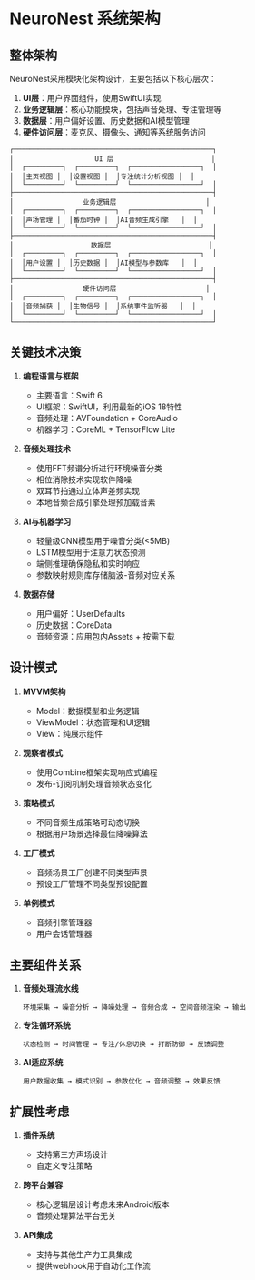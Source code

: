 # NeuroNest 系统架构

## 整体架构

NeuroNest采用模块化架构设计，主要包括以下核心层次：

1. **UI层**：用户界面组件，使用SwiftUI实现
2. **业务逻辑层**：核心功能模块，包括声音处理、专注管理等
3. **数据层**：用户偏好设置、历史数据和AI模型管理
4. **硬件访问层**：麦克风、摄像头、通知等系统服务访问

```
┌─────────────────────────────────────────────────┐
│                    UI 层                        │
│  ┌─────────┐  ┌─────────┐  ┌─────────────────┐  │
│  │主页视图 │  │设置视图 │  │专注统计分析视图 │  │
│  └─────────┘  └─────────┘  └─────────────────┘  │
├─────────────────────────────────────────────────┤
│                 业务逻辑层                      │
│  ┌─────────┐  ┌─────────┐  ┌─────────────────┐  │
│  │声场管理 │  │番茄时钟 │  │AI音频生成引擎   │  │
│  └─────────┘  └─────────┘  └─────────────────┘  │
├─────────────────────────────────────────────────┤
│                   数据层                        │
│  ┌─────────┐  ┌─────────┐  ┌─────────────────┐  │
│  │用户设置 │  │历史数据 │  │AI模型与参数库   │  │
│  └─────────┘  └─────────┘  └─────────────────┘  │
├─────────────────────────────────────────────────┤
│                 硬件访问层                      │
│  ┌─────────┐  ┌─────────┐  ┌─────────────────┐  │
│  │音频捕获 │  │生物信号 │  │系统事件监听器   │  │
│  └─────────┘  └─────────┘  └─────────────────┘  │
└─────────────────────────────────────────────────┘
```

## 关键技术决策

1. **编程语言与框架**
   - 主要语言：Swift 6
   - UI框架：SwiftUI，利用最新的iOS 18特性
   - 音频处理：AVFoundation + CoreAudio
   - 机器学习：CoreML + TensorFlow Lite

2. **音频处理技术**
   - 使用FFT频谱分析进行环境噪音分类
   - 相位消除技术实现软件降噪
   - 双耳节拍通过立体声差频实现
   - 本地音频合成引擎处理预加载音素

3. **AI与机器学习**
   - 轻量级CNN模型用于噪音分类(<5MB)
   - LSTM模型用于注意力状态预测
   - 端侧推理确保隐私和实时响应
   - 参数映射规则库存储脑波-音频对应关系

4. **数据存储**
   - 用户偏好：UserDefaults
   - 历史数据：CoreData
   - 音频资源：应用包内Assets + 按需下载

## 设计模式

1. **MVVM架构**
   - Model：数据模型和业务逻辑
   - ViewModel：状态管理和UI逻辑
   - View：纯展示组件

2. **观察者模式**
   - 使用Combine框架实现响应式编程
   - 发布-订阅机制处理音频状态变化

3. **策略模式**
   - 不同音频生成策略可动态切换
   - 根据用户场景选择最佳降噪算法

4. **工厂模式**
   - 音频场景工厂创建不同类型声景
   - 预设工厂管理不同类型预设配置

5. **单例模式**
   - 音频引擎管理器
   - 用户会话管理器

## 主要组件关系

1. **音频处理流水线**
   ```
   环境采集 → 噪音分析 → 降噪处理 → 音频合成 → 空间音频渲染 → 输出
   ```

2. **专注循环系统**
   ```
   状态检测 → 时间管理 → 专注/休息切换 → 打断防御 → 反馈调整
   ```

3. **AI适应系统**
   ```
   用户数据收集 → 模式识别 → 参数优化 → 音频调整 → 效果反馈
   ```

## 扩展性考虑

1. **插件系统**
   - 支持第三方声场设计
   - 自定义专注策略

2. **跨平台兼容**
   - 核心逻辑层设计考虑未来Android版本
   - 音频处理算法平台无关

3. **API集成**
   - 支持与其他生产力工具集成
   - 提供webhook用于自动化工作流 